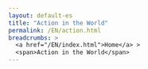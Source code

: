 ```yaml
---
layout: default-es
title: "Action in the World"
permalink: /EN/action.html
breadcrumbs: >
  <a href="/EN/index.html">Home</a> >
  <span>Action in the World</span>
---
```

